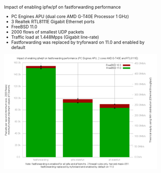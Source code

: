 Impact of enabling ipfw/pf on fastforwarding performance
  - PC Engines APU (dual core AMD G-T40E Processor 1 GHz)
  - 3 Realtek RTL8111E Gigabit Ethernet ports
  - FreeBSD 11.0
  - 2000 flows of smallest UDP packets
  - Traffic load at 1.448Mpps (Gigabit line-rate)
  - Fastforwarding was replaced by tryforward on 11.0 and enabled by default

![Impact of enabling ipfw/pf on fastforwarding performance on FreeBSD 11.0](graph.png)

